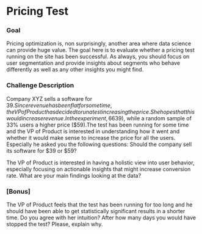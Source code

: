 # Pricing Test

### Goal
Pricing optimization is, non surprisingly, another area where data science can provide huge
value. The goal here is to evaluate whether a pricing test running on the site has been successful.
As always, you should focus on user segmentation and provide insights about segments
who behave differently as well as any other insights you might find.

### Challenge Description

Company XYZ sells a software for $39. Since revenue has been flat for some time, the VP of
Product has decided to run a test increasing the price. She hopes that this would increase
revenue. In the experiment, 66% of the users have seen the old price ($39), while a random
sample of 33% users a higher price ($59).The test has been running for some time and the VP of Product is interested in understanding how it went and whether it would make sense to increase the price for all the users.
Especially he asked you the following questions:
Should the company sell its software for $39 or $59?

The VP of Product is interested in having a holistic view into user behavior, especially focusing on actionable insights that might increase conversion rate. What are your main findings looking at the data?

### [Bonus] 

The VP of Product feels that the test has been running for too long and he should
have been able to get statistically significant results in a shorter time. Do you agree with
her intuition? After how many days you would have stopped the test? Please, explain
why.
